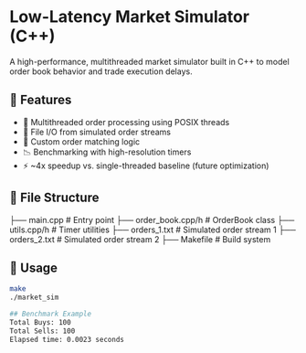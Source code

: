 # Low-Latency Market Simulator (C++)

A high-performance, multithreaded market simulator built in C++ to model order book behavior and trade execution delays.

## 🚀 Features

- 🧵 Multithreaded order processing using POSIX threads
- 💾 File I/O from simulated order streams
- 🧠 Custom order matching logic
- 📉 Benchmarking with high-resolution timers
- ⚡ ~4x speedup vs. single-threaded baseline (future optimization)

## 📂 File Structure
├── main.cpp             # Entry point
├── order_book.cpp/h     # OrderBook class
├── utils.cpp/h          # Timer utilities
├── orders_1.txt         # Simulated order stream 1
├── orders_2.txt         # Simulated order stream 2
├── Makefile             # Build system
## 🧪 Usage

```bash
make
./market_sim

## Benchmark Example
Total Buys: 100
Total Sells: 100
Elapsed time: 0.0023 seconds